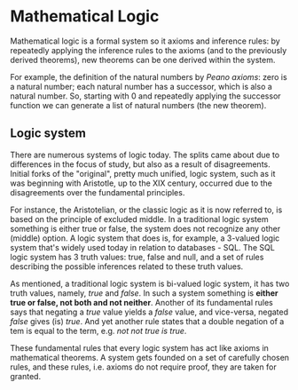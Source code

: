 # Mathematical Logic

Mathematical logic is a formal system so it axioms and inference rules: by repeatedly applying the inference rules to the axioms (and to the previously derived theorems), new theorems can be one derived within the system.

For example, the definition of the natural numbers by *Peano axioms*: zero is a natural number; each natural number has a successor, which is also a natural number. So, starting with 0 and repeatedly applying the successor function we can generate a list of natural numbers (the new theorem).



## Logic system

There are numerous systems of logic today. The splits came about due to differences in the focus of study, but also as a result of disagreements. Initial forks of the "original", pretty much unified, logic system, such as it was beginning with Aristotle, up to the XIX century, occurred due to the disagreements over the fundamental principles.

For instance, the Aristotelian, or the classic logic as it is now referred to, is based on the principle of excluded middle. In a traditional logic system something is either true or false, the system does not recognize any other (middle) option. A logic system that does is, for example, a 3-valued logic system that's widely used today in relation to databases - SQL. The SQL logic system has 3 truth values: true, false and null, and a set of rules describing the possible inferences related to these truth values.

As mentioned, a traditional logic system is bi-valued logic system, it has two truth values, namely, *true* and *false*. In such a system something is **either true or false, not both and not neither**. Another of its fundamental rules says that negating a *true* value yields a *false* value, and vice-versa, negated *false* gives (is) *true*. And yet another rule states that a double negation of a tem is equal to the term, e.g. *not not true is true*.

These fundamental rules that every logic system has act like axioms in mathematical theorems. A system gets founded on a set of carefully chosen rules, and these rules, i.e. axioms do not require proof, they are taken for granted.
